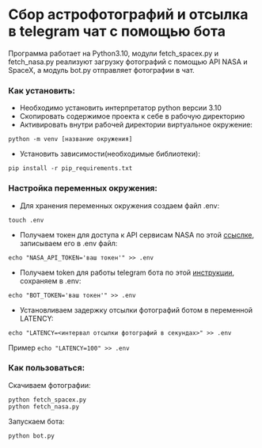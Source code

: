 # Сбор астрофотографий и отсылка в telegram чат с помощью бота

Программа работает на Python3.10, модули fetch_spacex.py и fetch_nasa.py рeализуют загрузку фотографий с помощью API NASA и SpaceX, а модуль bot.py отправляет фотографии в чат.

### Как установить:

* Необходимо установить интерпретатор python версии 3.10
* Cкопировать содержимое проекта к себе в рабочую директорию
* Активировать внутри рабочей директории виртуальное окружение:
```
python -m venv [название окружения]
```
* Установить зависимости(необходимые библиотеки):
```
pip install -r pip_requirements.txt
```

### Настройка переменных окружения:
* Для хранения переменных окружения создаем файл .env:
```
touch .env
```

* Получаем токен для доступа к API сервисам NASA по этой [ссыслке](https://api.nasa.gov/), записываем его в .env файл:
```
echo "NASA_API_TOKEN='ваш токен'" >> .env 
```
* Получаем token для работы telegram бота по этой [инструкции](https://way23.ru/%D1%80%D0%B5%D0%B3%D0%B8%D1%81%D1%82%D1%80%D0%B0%D1%86%D0%B8%D1%8F-%D0%B1%D0%BE%D1%82%D0%B0-%D0%B2-telegram.html), сохраняем в .env:
```
echo "BOT_TOKEN='ваш токен'" >> .env
```
* Установливаем задержку отсылки фотографий ботом в переменной LATENCY:
```
echo "LATENCY=<интервал отсылки фотографий в секундах>" >> .env
```
Пример `echo "LATENCY=100" >> .env`

### Как пользоваться:
Скачиваем фотографии:
```
python fetch_spacex.py
python fetch_nasa.py
```

Запускаем бота:
```
python bot.py
```
